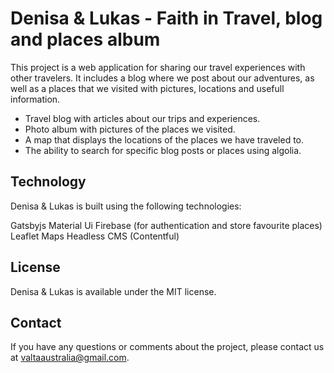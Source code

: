 # Denisa & Lukas - Faith in Travel, blog and places album
This project is a web application for sharing our travel experiences with other travelers. It includes a blog where we post about our adventures, as well as a places that we visited with pictures, locations and usefull information.

- Travel blog with articles about our trips and experiences.
- Photo album with pictures of the places we visited.
- A map that displays the locations of the places we have traveled to.
- The ability to search for specific blog posts or places using algolia.


## Technology
Denisa & Lukas is built using the following technologies:

Gatsbyjs
Material Ui
Firebase (for authentication and store favourite places)
Leaflet Maps
Headless CMS (Contentful)

## License
Denisa & Lukas is available under the MIT license.

## Contact
If you have any questions or comments about the project, please contact us at valtaaustralia@gmail.com.
